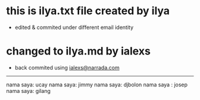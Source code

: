# this is ilya.txt file created by ilya
- edited & commited under different email identity

# changed to ilya.md by ialexs

- back commited using ialexs@narrada.com
---
nama saya: ucay
nama saya: jimmy
nama saya: djbolon
nama saya : josep
nama saya: gilang



